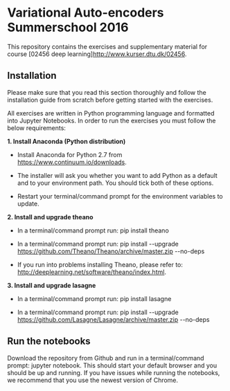 Variational Auto-encoders Summerschool 2016
=======
This repository contains the exercises and supplementary material for course [02456 deep learning]<http://www.kurser.dtu.dk/02456>.

Installation
------------
Please make sure that you read this section thoroughly and follow the installation guide from scratch before getting started with the exercises.

All exercises are written in Python programming language and formatted into Jupyter Notebooks. In order to run the exercises you must follow the below requirements:

**1. Install Anaconda (Python distribution)**

- Install Anaconda for Python 2.7 from https://www.continuum.io/downloads.

- The installer will ask you whether you want to add Python as a default and to your environment path. You should tick both of these options.

- Restart your terminal/command prompt for the environment variables to update.

**2. Install and upgrade theano**

- In a terminal/command prompt run: pip install theano

- In a terminal/command prompt run: pip install --upgrade https://github.com/Theano/Theano/archive/master.zip --no-deps

- If you run into problems installing Theano, please refer to: http://deeplearning.net/software/theano/index.html.

**3. Install and upgrade lasagne**

- In a terminal/command prompt run: pip install lasagne

- In a terminal/command prompt run: pip install --upgrade https://github.com/Lasagne/Lasagne/archive/master.zip --no-deps

Run the notebooks
------------
Download the repository from Github and run in a terminal/command prompt: jupyter notebook. This should start your default browser and you should be up and running. If you have issues while running the notebooks, we recommend that you use the newest version of Chrome.
